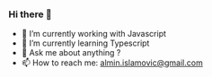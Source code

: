 ### Hi there 👋

<!--
**alminisl/alminisl** is a ✨ _special_ ✨ repository because its `README.md` (this file) appears on your GitHub profile.

Here are some ideas to get you started:

- 🤔 I’m looking for help with ...
-->
- 🔭 I’m currently working with Javascript
- 🌱 I’m currently learning Typescript
- 💬 Ask me about anything ?
- 📫 How to reach me: almin.islamovic@gmail.com

